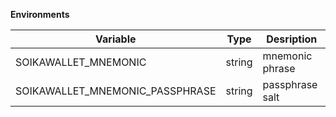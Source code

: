 **Environments**  

| Variable                        | Type   | Desription         |
|---------------------------------|--------|--------------------|
| SOIKAWALLET_MNEMONIC            | string | mnemonic phrase    |
| SOIKAWALLET_MNEMONIC_PASSPHRASE | string | passphrase salt    |